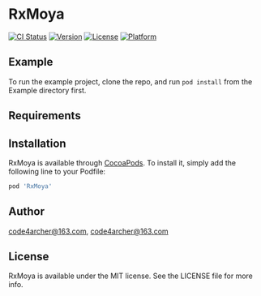 # RxMoya

[![CI Status](https://img.shields.io/travis/code4archer@163.com/RxMoya.svg?style=flat)](https://travis-ci.org/code4archer@163.com/RxMoya)
[![Version](https://img.shields.io/cocoapods/v/RxMoya.svg?style=flat)](https://cocoapods.org/pods/RxMoya)
[![License](https://img.shields.io/cocoapods/l/RxMoya.svg?style=flat)](https://cocoapods.org/pods/RxMoya)
[![Platform](https://img.shields.io/cocoapods/p/RxMoya.svg?style=flat)](https://cocoapods.org/pods/RxMoya)

## Example

To run the example project, clone the repo, and run `pod install` from the Example directory first.

## Requirements

## Installation

RxMoya is available through [CocoaPods](https://cocoapods.org). To install
it, simply add the following line to your Podfile:

```ruby
pod 'RxMoya'
```

## Author

code4archer@163.com, code4archer@163.com

## License

RxMoya is available under the MIT license. See the LICENSE file for more info.

